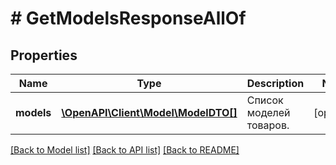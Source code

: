 # # GetModelsResponseAllOf

## Properties

Name | Type | Description | Notes
------------ | ------------- | ------------- | -------------
**models** | [**\OpenAPI\Client\Model\ModelDTO[]**](ModelDTO.md) | Список моделей товаров. | [optional]

[[Back to Model list]](../../README.md#models) [[Back to API list]](../../README.md#endpoints) [[Back to README]](../../README.md)
